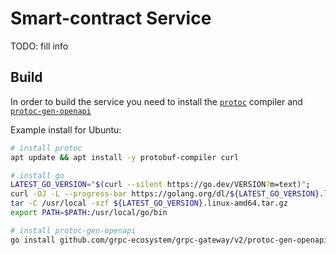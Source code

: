 # Smart-contract Service

TODO: fill info

## Build

In order to build the service you need to install the [`protoc`](https://grpc.io/docs/protoc-installation/) compiler and [`protoc-gen-openapi`](https://github.com/grpc-ecosystem/grpc-gateway)

Example install for Ubuntu:

```bash
# install protoc
apt update && apt install -y protobuf-compiler curl

# install go
LATEST_GO_VERSION="$(curl --silent https://go.dev/VERSION?m=text)";
curl -OJ -L --progress-bar https://golang.org/dl/${LATEST_GO_VERSION}.linux-amd64.tar.gz
tar -C /usr/local -xzf ${LATEST_GO_VERSION}.linux-amd64.tar.gz
export PATH=$PATH:/usr/local/go/bin

# install protoc-gen-openapi
go install github.com/grpc-ecosystem/grpc-gateway/v2/protoc-gen-openapiv2@latest
```